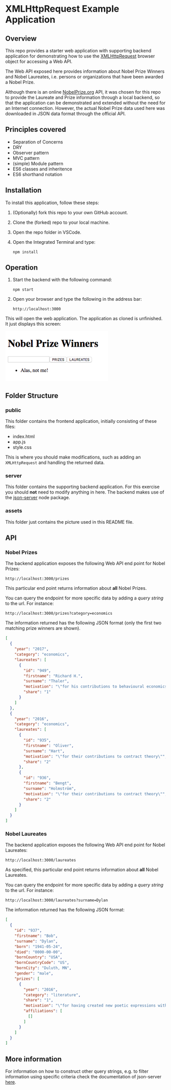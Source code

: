 # XMLHttpRequest Example Application

## Overview

This repo provides a starter web application with supporting backend application for demonstrating how to use the [XMLHttpRequest](https://developer.mozilla.org/en-US/docs/Web/API/XMLHttpRequest) browser object for accessing a Web API.

The Web API exposed here provides information about Nobel Prize Winners and Nobel Laureates, i.e. persons or organizations that have been awarded a Nobel Prize.

Although there is an online [NobelPrize.org](https://nobelprize.readme.io/) API, it was chosen for this repo to provide the Laureate and Prize information through a local backend, so that the application can be demonstrated and extended without the need for an Internet connection. However, the actual Nobel Prize data used here was downloaded in JSON data format through the official API.

## Principles covered

- Separation of Concerns
- DRY
- Observer pattern
- MVC pattern
- (simple) Module pattern
- ES6 classes and inheritence
- ES6 shorthand notation

## Installation

To install this application, follow these steps:

1. (Optionally) fork this repo to your own GitHub account.

2. Clone the (forked) repo to your local machine.

3. Open the repo folder in VSCode.

4. Open the Integrated Terminal and type:

    ```
    npm install
    ```

## Operation

1. Start the backend with the following command:

    ```
    npm start
    ```

2. Open your browser and type the following in the address bar:

    ```
    http://localhost:3000
    ```

This will open the web application. The application as cloned is unfinished. It just displays this screen:

![InitialScreen](assets/screen.png)

## Folder Structure

### public

This folder contains the frontend application, initially consisting of these files:

- index.html
- app.js
- style.css

This is where you should make modifications, such as adding an `XMLHttpRequest` and handling the returned data.

### server

This folder contains the supporting backend application. For this exercise you should **not** need to modify anything in here. The backend makes use of the [json-server](https://github.com/typicode/json-server) node package.

### assets

This folder just contains the picture used in this README file.

## API

### Nobel Prizes

The backend application exposes the following Web API end point for Nobel Prizes:

```
http://localhost:3000/prizes
```

This particular end point returns information about **all** Nobel Prizes.

You can query the endpoint for more specific data by adding a _query string_ to the url. For instance:

```
http://localhost:3000/prizes?category=economics
```


The information returned has the following JSON format (only the first two matching prize winners are shown).

```json
[
  {
    "year": "2017",
    "category": "economics",
    "laureates": [
      {
        "id": "949",
        "firstname": "Richard H.",
        "surname": "Thaler",
        "motivation": "\"for his contributions to behavioural economics\"",
        "share": "1"
      }
    ]
  },
  {
    "year": "2016",
    "category": "economics",
    "laureates": [
      {
        "id": "935",
        "firstname": "Oliver",
        "surname": "Hart",
        "motivation": "\"for their contributions to contract theory\"",
        "share": "2"
      },
      {
        "id": "936",
        "firstname": "Bengt",
        "surname": "Holmström",
        "motivation": "\"for their contributions to contract theory\"",
        "share": "2"
      }
    ]
  }
]
```

### Nobel Laureates

The backend application exposes the following Web API end point for Nobel Laureates:

```
http://localhost:3000/laureates
```

As specified, this particular end point returns information about **all** Nobel Laureates.

You can query the endpoint for more specific data by adding a _query string_ to the url. For instance:

```
http://localhost:3000/laureates?surname=Dylan
```

The information returned has the following JSON format:

```json
[
  {
    "id": "937",
    "firstname": "Bob",
    "surname": "Dylan",
    "born": "1941-05-24",
    "died": "0000-00-00",
    "bornCountry": "USA",
    "bornCountryCode": "US",
    "bornCity": "Duluth, MN",
    "gender": "male",
    "prizes": [
      {
        "year": "2016",
        "category": "literature",
        "share": "1",
        "motivation": "\"for having created new poetic expressions within the great American song tradition\"",
        "affiliations": [
          []
        ]
      }
    ]
  }
]
```

## More information

For information on how to construct other query strings, e.g. to filter information using specific criteria check the documentation of json-server [here](https://github.com/typicode/json-server#filter).


